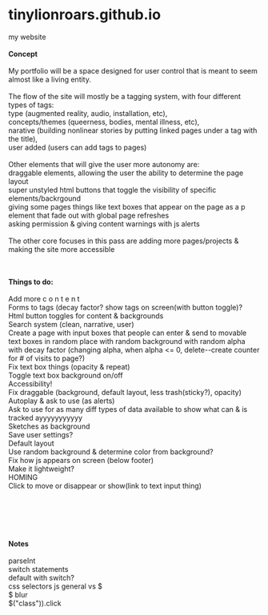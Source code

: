# tinylionroars.github.io
my website<br><br>
<b>Concept</b><br><br>
My portfolio will be a space designed for user control that is meant to seem almost like a living entity.<br>
<br>
The flow of the site will mostly be a tagging system, with four different types of tags:<br>
type (augmented reality, audio, installation, etc),<br>
concepts/themes (queerness, bodies, mental illness, etc),<br>
narative (building nonlinear stories by putting linked pages under a tag with the title),<br>
user added (users can add tags to pages)<br>
<br>
Other elements that will give the user more autonomy are:<br>
draggable elements, allowing the user the ability to determine the page layout<br>
super unstyled html buttons that toggle the visibility of specific elements/backrgound<br>
giving some pages things like text boxes that appear on the page as a p element that fade out with global page refreshes<br>
asking permission & giving content warnings with js alerts<br>
<br>
The other core focuses in this pass are adding more pages/projects & making the site more accessible<br>

<br><br><b> Things to do: </b> <br><br>
  Add more c o n t e n t<br>
  Forms to tags (decay factor? show tags on screen(with button toggle)?<br>
  Html button toggles for content & backgrounds<br>
  Search system (clean, narrative, user)<br>
  Create a page with input boxes that people can enter & send to movable text boxes in random place with random background with random alpha with decay factor (changing alpha, when alpha <= 0, delete--create counter for # of visits to page?)<br>
  Fix text box things (opacity & repeat)<br>
  Toggle text box background on/off<br>
  Accessibility!<br>
  Fix draggable (background, default layout, less trash(sticky?), opacity)<br>
  Autoplay & ask to use (as alerts)<br>
  Ask to use for as many diff types of data available to show what can & is tracked ayyyyyyyyyyy<br>
  Sketches as background<br>
  Save user settings?<br>
  Default layout<br>
  Use random background & determine color from background?<br>
  Fix how js appears on screen (below footer)<br>
  Make it lightweight?<br>
  HOMING<br>
  Click to move or disappear or show(link to text input thing)<br>
  
<br><br><br><br><br>
<b>Notes</b><br><br>
  parseInt<br>
  switch statements<br>
  default with switch?<br>
  css selectors js general vs $<br>
  $ blur<br>
  $("class")).click<br>
  
  
  
  
  
